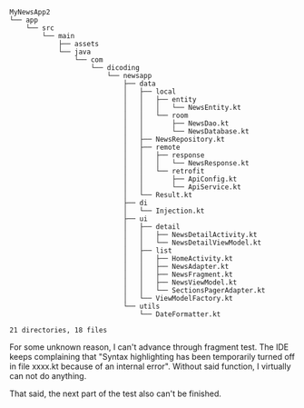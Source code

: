 ```text
MyNewsApp2
└── app
    └── src
        └── main
            ├── assets
            └── java
                └── com
                    └── dicoding
                        └── newsapp
                            ├── data
                            │   ├── local
                            │   │   ├── entity
                            │   │   │   └── NewsEntity.kt
                            │   │   └── room
                            │   │       ├── NewsDao.kt
                            │   │       └── NewsDatabase.kt
                            │   ├── NewsRepository.kt
                            │   ├── remote
                            │   │   ├── response
                            │   │   │   └── NewsResponse.kt
                            │   │   └── retrofit
                            │   │       ├── ApiConfig.kt
                            │   │       └── ApiService.kt
                            │   └── Result.kt
                            ├── di
                            │   └── Injection.kt
                            ├── ui
                            │   ├── detail
                            │   │   ├── NewsDetailActivity.kt
                            │   │   └── NewsDetailViewModel.kt
                            │   ├── list
                            │   │   ├── HomeActivity.kt
                            │   │   ├── NewsAdapter.kt
                            │   │   ├── NewsFragment.kt
                            │   │   ├── NewsViewModel.kt
                            │   │   └── SectionsPagerAdapter.kt
                            │   └── ViewModelFactory.kt
                            └── utils
                                └── DateFormatter.kt

21 directories, 18 files
```

For some unknown reason, I can't advance through fragment test. The IDE keeps complaining that "Syntax highlighting has been temporarily turned off in file xxxx.kt because of an internal error". Without said function, I virtually can not do anything.

That said, the next part of the test also can't be finished.
